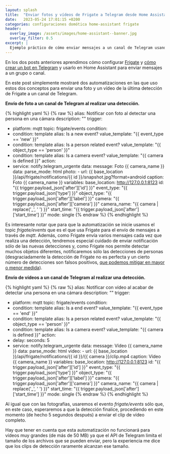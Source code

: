 ```yaml
---
layout: splash
title:  "Enviar fotos y vídeos de Frigate a Telegram desde Home Assistant"
date:   2023-05-24 17:01:15 +0200
categories: configuraciones domótica home-assistant frigate
header:
  overlay_image: /assets/images/home-assistant--banner.jpg
  overlay_filter: 0.5 
excerpt: |
  Ejemplo práctico de cómo enviar mensajes a un canal de Telegram usando una automatización de Home Assistant.
---
```

En los dos posts anteriores aprendimos cómo configurar [Frigate](/configuraciones/domótica/frigate/instalacion-y-configuracion-de-frigate) y [cómo crear un bot en Telegram](/configuraciones/domótica/home-assistant/enviar-mensajes-a-telegram-desde-home-assistant) y usarlo en Home Assistant para enviar mensajes a un grupo o canal.

En este post simplemente mostraré dos automatizaciones en las que uso estos dos conceptos para enviar una foto y un vídeo de la última detección de Frigate a un canal de Telegram.

**Envío de foto a un canal de Telegram al realizar una detección.**

{% highlight yaml %}
{% raw %}
alias: Notificar con foto al detectar una persona en una cámara
description: ""
trigger:
  - platform: mqtt
    topic: frigate/events
condition:
  - condition: template
    alias: Is a new event?
    value_template: "{{ event_type == 'new' }}"
  - condition: template
    alias: Is a person related event?
    value_template: "{{ object_type == 'person' }}"
  - condition: template
    alias: Is a camera event?
    value_template: "{{ camera is defined }}"
action:
  - service: notify.telegram_urgente
    data:
      message: Foto {{ camera_name }}
      data:
        parse_mode: html
        photo:
          - url: {{ base_location }}/api/frigate/notifications/{{ id }}/snapshot.jpg?format=android
            caption: Foto {{ camera_name }}
variables:
  base_location: http://127.0.0.1:8123
  id: "{{ trigger.payload_json['after']['id'] }}"
  event_type: "{{ trigger.payload_json['type'] }}"
  object_type: "{{ trigger.payload_json['after']['label'] }}"
  camera: "{{ trigger.payload_json['after']['camera'] }}"
  camera_name: "{{ camera | replace('_', ' ') }}"
  start_time: "{{ trigger.payload_json['after']['start_time'] }}"
mode: single
{% endraw %}
{% endhighlight %}

Es interesante notar que para que la automatización se inicie usamos el topic *frigate/events* que es el que usa Frigate para el envío de mensajes a través de *mqtt*. Además, como Frigate envía varios mensajes cada vez que realiza una detección, tendremos especial cuidado de enviar notificación sólo de las nuevas detecciones y, como Frigate nos permite detectar muchos objetos diferentes, notificaremos sólo las detecciones de personas (desgraciadamente la detección de Frigate no es perfecta y un cierto número de detecciones son falsos positivos, [que podemos mitigar en mayor o menor medida](https://docs.frigate.video/guides/false_positives)).

**Envío de vídeos a un canal de Telegram al realizar una detección.**

{% highlight yaml %}
{% raw %}
alias: Notificar con vídeo al acabar de detectar una persona en una cámara
description: ""
trigger:
  - platform: mqtt
    topic: frigate/events
condition:
  - condition: template
    alias: Is a end event?
    value_template: "{{ event_type == 'end' }}"
  - condition: template
    alias: Is a person related event?
    value_template: "{{ object_type == 'person' }}"
  - condition: template
    alias: Is a camera event?
    value_template: "{{ camera is defined }}"
action:
  - delay:
      seconds: 5
  - service: notify.telegram_urgente
    data:
      message: Vídeo {{ camera_name }}
      data:
        parse_mode: html
        video:
          - url: {{ base_location }}/api/frigate/notifications/{{ id }}/{{ camera }}/clip.mp4
            caption: Vídeo {{ camera_name }}
variables:
  base_location: http://127.0.0.1:8123
  id: "{{ trigger.payload_json['after']['id'] }}"
  event_type: "{{ trigger.payload_json['type'] }}"
  object_type: "{{ trigger.payload_json['after']['label'] }}"
  camera: "{{ trigger.payload_json['after']['camera'] }}"
  camera_name: "{{ camera | replace('_', ' ') }}"
  start_time: "{{ trigger.payload_json['after']['start_time'] }}"
mode: single
{% endraw %}
{% endhighlight %}

Al igual que con las fotografías, usaremos el evento *frigate/events* sólo que, en este caso, esperaremos a que la detección finalice, procediendo en este momento (de hecho 5 segundos después) a enviar el clip de vídeo completo.

Hay que tener en cuenta que esta automatización no funcionará para vídeos muy grandes (de más de 50 MB) ya que el API de Telegram limita el tamaño de los archivos que se pueden enviar, pero la experiencia me dice que los clips de detección raramente alcanzan ese tamaño.




